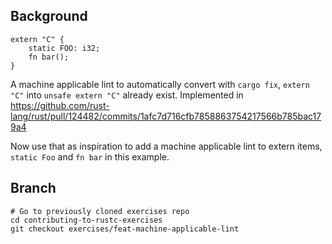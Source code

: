 ## Background

```rust=
extern "C" {
    static FOO: i32;
    fn bar();
}
```

A machine applicable lint to automatically convert with `cargo fix`, `extern "C"` into `unsafe extern "C"` already exist.
Implemented in https://github.com/rust-lang/rust/pull/124482/commits/1afc7d716cfb7858863754217566b785bac179a4

Now use that as inspiration to add a machine applicable lint to extern items, `static Foo` and `fn bar` in this example.

## Branch

```
# Go to previously cloned exercises repo
cd contributing-to-rustc-exercises
git checkout exercises/feat-machine-applicable-lint
```

